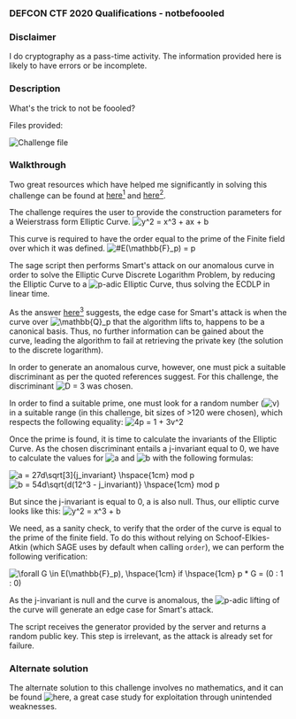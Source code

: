 ### DEFCON CTF 2020 Qualifications - notbefoooled

### Disclaimer

I do cryptography as a pass-time activity. The information provided here is likely to have errors or be incomplete.

### Description

What's the trick to not be foooled?

Files provided:

![Challenge file](/service.sage)

### Walkthrough

Two great resources which have helped me significantly in solving this challenge can be found at [here<sup>1</sup>](https://csrc.nist.gov/csrc/media/events/workshop-on-elliptic-curve-cryptography-standards/documents/papers/session1-miele-paper.pdf) and [here<sup>2</sup>](http://www.monnerat.info/publications/anomalous.pdf).

The challenge requires the user to provide the construction parameters for a Weierstrass form Elliptic Curve.
![y^2 = x^3 + ax + b](https://render.githubusercontent.com/render/math?math=y%5E2%20%3D%20x%5E3%20%2B%20ax%20%2B%20b)

This curve is required to have the order equal to the prime of the Finite field over which it was defined.
![#E(\mathbb{F}_p) = p](https://render.githubusercontent.com/render/math?math=%23E(%5Cmathbb%7BF%7D_p)%20%3D%20p)

The sage script then performs Smart's attack on our anomalous curve in order to solve the Elliptic Curve Discrete Logarithm Problem, by reducing the Elliptic Curve to a ![$p$](https://render.githubusercontent.com/render/math?math=%24p%24)-adic Elliptic Curve, thus solving the ECDLP in linear time.

As the answer [here<sup>3</sup>](https://crypto.stackexchange.com/posts/70508/revisions) suggests, the edge case for Smart's attack is when the curve over ![\mathbb{Q}_p](https://render.githubusercontent.com/render/math?math=%5Cmathbb%7BQ%7D_p) that the algorithm lifts to, happens to be a canonical basis. Thus, no further information can be gained about the curve, leading the algorithm to fail at retrieving the private key (the solution to the discrete logarithm).

In order to generate an anomalous curve, however, one must pick a suitable discriminant as per the quoted references suggest. For this challenge, the discriminant ![D = 3](https://render.githubusercontent.com/render/math?math=D%20%3D%203) was chosen.

In order to find a suitable prime, one must look for a random number (![v](https://render.githubusercontent.com/render/math?math=v)) in a suitable range (in this challenge, bit sizes of >120 were chosen), which respects the following equality: ![4p = 1 + 3v^2](https://render.githubusercontent.com/render/math?math=4p%20%3D%201%20%2B%203v%5E2)

Once the prime is found, it is time to calculate the invariants of the Elliptic Curve. As the chosen discriminant entails a j-invariant equal to 0, we have to calculate the values for ![a](https://render.githubusercontent.com/render/math?math=a) and ![b](https://render.githubusercontent.com/render/math?math=b) with the following formulas:

![a = 27d\sqrt\[3\]{j\_invariant} \hspace{1cm} mod p](https://render.githubusercontent.com/render/math?math=a%20%3D%2027d%5Csqrt%5B3%5D%7Bj%5C_invariant%7D%20%5Chspace%7B1cm%7D%20mod%20p)
![b = 54d\sqrt{d(12^3 - j\_invariant)} \hspace{1cm} mod p](https://render.githubusercontent.com/render/math?math=b%20%3D%2054d%5Csqrt%7Bd(12%5E3%20-%20j%5C_invariant)%7D%20%5Chspace%7B1cm%7D%20mod%20p)

But since the j-invariant is equal to 0, a is also null.
Thus, our elliptic curve looks like this: ![y^2 = x^3 + b](https://render.githubusercontent.com/render/math?math=y%5E2%20%3D%20x%5E3%20%2B%20b)

We need, as a sanity check, to verify that the order of the curve is equal to the prime of the finite field. To do this without relying on Schoof-Elkies-Atkin (which SAGE uses by default when calling `order`), we can perform the following verification:

![\forall G \in E(\mathbb{F}_p), \hspace{1cm} if \hspace{1cm} p * G = (0 : 1 : 0)](https://render.githubusercontent.com/render/math?math=%5Cforall%20G%20%5Cin%20E(%5Cmathbb%7BF%7D_p)%2C%20%5Chspace%7B1cm%7D%20if%20%5Chspace%7B1cm%7D%20p%20*%20G%20%3D%20(0%20%3A%201%20%3A%200))

As the j-invariant is null and the curve is anomalous, the ![$p$](https://render.githubusercontent.com/render/math?math=%24p%24)-adic lifting of the curve will generate an edge case for Smart's attack.

The script receives the generator provided by the server and returns a random public key. This step is irrelevant, as the attack is already set for failure.


### Alternate solution

The alternate solution to this challenge involves no mathematics, and it can be found  ![here](https://hxp.io/blog/72/DEFCON-CTF-Quals-2020-notbefoooled/), a great case study for exploitation through unintended weaknesses.

